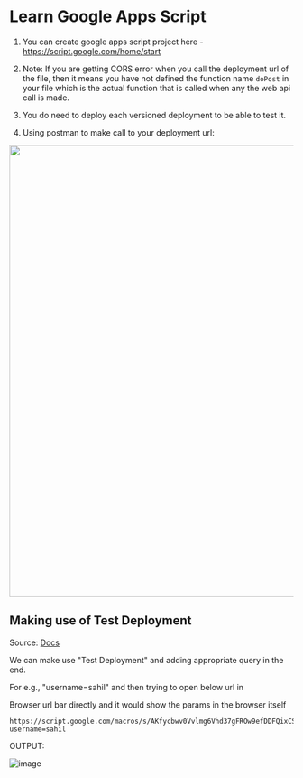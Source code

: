 # Learn Google Apps Script

1. You can create google apps script project here - https://script.google.com/home/start

2. Note: If you are getting CORS error when you call the deployment url of the file, then it means you have not defined the function name `doPost` in your file which is the actual function that is called when any the web api call is made.

3. You do need to deploy each versioned deployment to be able to test it.

4. Using postman to make call to your deployment url:

<image width="800" src="https://github.com/sahilrajput03/learn-google-apps-script/assets/31458531/ad661c4e-f06a-4201-ae6c-d0b0b2161790" />


## Making use of Test Deployment

Source: [Docs](https://developers.google.com/apps-script/guides/web)

We can make use "Test Deployment" and adding appropriate query in the end.

For e.g., "username=sahil" and then trying to open below url in

Browser url bar directly and it would show the params in the browser itself

```
https://script.google.com/macros/s/AKfycbwv0Vvlmg6Vhd37gFROw9efDDFQixCShKh0Wt4XE48/dev?username=sahil
````

OUTPUT:

![image](https://github.com/sahilrajput03/learn-google-apps-script/assets/31458531/91896983-601c-4f5d-8e34-83d2db2ab177)


